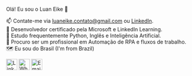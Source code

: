Olá! Eu sou o Luan Eike 👋

📫 Contate-me via luaneike.contato@gmail.com ou [LinkedIn]([https://](https://www.linkedin.com/in/luan-eike-50964b216/)). <br>
🥇 Desenvolvedor certificado pela Microsoft e LinkedIn Learning. <br>
📘 Estudo frequentemente Python, Inglês e Inteligência Artificial. <br>
🧠 Procuro ser um profissional em Automação de RPA e fluxos de trabalho. <br>
🗺️ Eu sou do Brasil (I'm from Brazil) <br>

<a href="https://www.linkedin.com/in/luan-eike-50964b216/"><img src="https://github.com/luan-eike/profile/blob/main/702300.png" alt="LinkedIn" width="30" height="30"></a>
<a href="https://wa.me/5511965666167"><img src="https://github.com/luan-eike/profile/blob/main/4485687.png" alt="WhatsApp" width="30" height="30"></a>
<a href="mailto:luaneike.contato@gmail.com"><img src="https://github.com/luan-eike/profile/blob/main/Circle-icons-mail.svg.png" alt="Email" width="30" height="30"></a>
